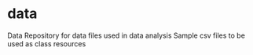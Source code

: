 # data
Data Repository for data files used in data analysis
Sample csv files to be used as class resources
